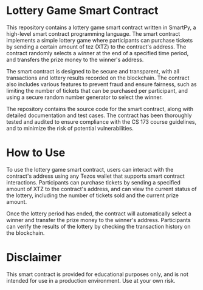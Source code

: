 # Lottery Game Smart Contract

This repository contains a lottery game smart contract written in SmartPy, a high-level smart contract programming language. The smart contract implements a simple lottery game where participants can purchase tickets by sending a certain amount of tez (XTZ) to the contract's address. The contract randomly selects a winner at the end of a specified time period, and transfers the prize money to the winner's address.

The smart contract is designed to be secure and transparent, with all transactions and lottery results recorded on the blockchain. The contract also includes various features to prevent fraud and ensure fairness, such as limiting the number of tickets that can be purchased per participant, and using a secure random number generator to select the winner.

The repository contains the source code for the smart contract, along with detailed documentation and test cases. The contract has been thoroughly tested and audited to ensure compliance with the CS 173 course guidelines, and to minimize the risk of potential vulnerabilities.

# How to Use

To use the lottery game smart contract, users can interact with the contract's address using any Tezos wallet that supports smart contract interactions. Participants can purchase tickets by sending a specified amount of XTZ to the contract's address, and can view the current status of the lottery, including the number of tickets sold and the current prize amount.

Once the lottery period has ended, the contract will automatically select a winner and transfer the prize money to the winner's address. Participants can verify the results of the lottery by checking the transaction history on the blockchain.

# Disclaimer

This smart contract is provided for educational purposes only, and is not intended for use in a production environment. Use at your own risk.

